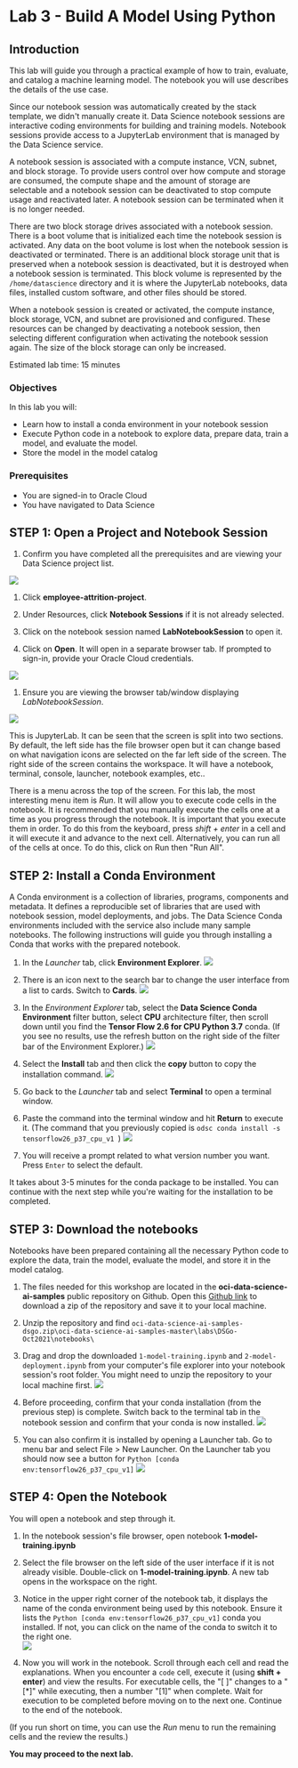 # Lab 3 - Build A Model Using Python

## Introduction

This lab will guide you through a practical example of how to train, evaluate, and catalog a machine learning model. The notebook you will use describes the details of the use case.

Since our notebook session was automatically created by the stack template, we didn't manually create it. Data Science notebook sessions are interactive coding environments for building and training models. Notebook sessions provide access to a JupyterLab environment that is managed by the Data Science service.

A notebook session is associated with a compute instance, VCN, subnet, and block storage. To provide users control over how compute and storage are consumed, the compute shape and the amount of storage are selectable and a notebook session can be deactivated to stop compute usage and reactivated later. A notebook session can be terminated when it is no longer needed.

There are two block storage drives associated with a notebook session. There is a boot volume that is initialized each time the notebook session is activated. Any data on the boot volume is lost when the notebook session is deactivated or terminated. There is an additional block storage unit that is preserved when a notebook session is deactivated, but it is destroyed when a notebook session is terminated. This block volume is represented by the ``/home/datascience`` directory and it is where the JupyterLab notebooks, data files, installed custom software, and other files should be stored.

When a notebook session is created or activated, the compute instance, block storage, VCN, and subnet are provisioned and configured. These resources can be changed by deactivating a notebook session, then selecting different configuration when activating the notebook session again. The size of the block storage can only be increased.

Estimated lab time: 15 minutes

### Objectives
In this lab you will:
* Learn how to install a conda environment in your notebook session
* Execute Python code in a notebook to explore data, prepare data, train a model, and evaluate the model.
* Store the model in the model catalog

### Prerequisites
* You are signed-in to Oracle Cloud
* You have navigated to Data Science

## **STEP 1:** Open a Project and Notebook Session

1. Confirm you have completed all the prerequisites and are viewing your Data Science project list.

  ![](images/projects.png)

1. Click **employee-attrition-project**.

1. Under Resources, click **Notebook Sessions** if it is not already selected.

1. Click on the notebook session named **LabNotebookSession** to open it.

1. Click on **Open**. It will open in a separate browser tab. If prompted to sign-in, provide your Oracle Cloud credentials.

  ![](images/ns-open.png)

1. Ensure you are viewing the browser tab/window displaying *LabNotebookSession*.  

  ![](images/notebook-session.png)

  This is JupyterLab. It can be seen that the screen is split into two sections. By default, the left side has the file browser open but it can change based on what navigation icons are selected on the far left side of the screen. The right side of the screen contains the workspace. It will have a notebook, terminal, console, launcher, notebook examples, etc..

  There is a menu across the top of the screen. For this lab, the most interesting menu item is *Run*. It will allow you to execute code cells in the notebook. It is recommended that you manually execute the cells one at a time as you progress through the notebook. It is important that you execute them in order. To do this from the keyboard, press *shift + enter* in a cell and it will execute it and advance to the next cell. Alternatively, you can run all of the cells at once. To do this, click on Run then "Run All".

## **STEP 2:** Install a Conda Environment

A Conda environment is a collection of libraries, programs, components and metadata. It defines a reproducible set of libraries that are used with notebook session, model deployments, and jobs. The Data Science Conda environments included with the service also include many sample notebooks. The following instructions will guide you through installing a Conda that works with the prepared notebook.

  1. In the *Launcher* tab, click **Environment Explorer**.
    ![](images/notebook_launcher.png)

  1. There is an icon next to the search bar to change the user interface from a list to cards. Switch to **Cards**.
    ![](images/list-cards.png)

  1. In the *Environment Explorer* tab, select the **Data Science Conda Environment** filter button, select **CPU** architecture filter, then scroll down until you find the **Tensor Flow 2.6 for CPU Python 3.7** conda. (If you see no results, use the refresh button on the right side of the filter bar of the Environment Explorer.)
    ![](images/notebook_ee_condaTF26.png)

  1. Select the **Install** tab and then click the **copy** button to copy the installation command.
    ![](images/notebook_ee_condaTF26-install.png)

  1. Go back to the *Launcher* tab and select **Terminal** to open a terminal window.

  1. Paste the command into the terminal window and hit **Return** to execute it. (The command that you previously copied is `odsc conda install -s tensorflow26_p37_cpu_v1 `)
    ![](images/notebook-terminal-condaTF26-install.png)

  1. You will receive a prompt related to what version number you want. Press `Enter` to select the default.

  It takes about 3-5 minutes for the conda package to be installed. You can continue with the next step while you're waiting for the installation to be completed.

## **STEP 3:** Download the notebooks
Notebooks have been prepared containing all the necessary Python code to explore the data, train the model, evaluate the model, and store it in the model catalog.

  1. The files needed for this workshop are located in the **oci-data-science-ai-samples** public repository on Github. Open this [Github link](https://github.com/oracle/oci-data-science-ai-samples/archive/refs/heads/master.zip) to download a zip of the repository and save it to your local machine.

  1. Unzip the repository and find `oci-data-science-ai-samples-dsgo.zip\oci-data-science-ai-samples-master\labs\DSGo-Oct2021\notebooks\`

  1. Drag and drop the downloaded `1-model-training.ipynb` and `2-model-deployment.ipynb` from your computer's file explorer into your notebook session's root folder. You might need to unzip the repository to your local machine first.
  ![](images/notebook-employee-attrition.png)

  1. Before proceeding, confirm that your conda installation (from the previous step) is complete. Switch back to the terminal tab in the notebook session and confirm that your conda is now installed.
  ![](images/notebook-terminal-condaTF26-install-finish.png)

  1. You can also confirm it is installed by opening a Launcher tab. Go to menu bar and select File > New Launcher. On the Launcher tab you should now see a button for `Python [conda env:tensorflow26_p37_cpu_v1]`
  ![](images/conda-installed.png)

## **STEP 4:** Open the Notebook
You will open a notebook and step through it.

  1. In the notebook session's file browser, open notebook **1-model-training.ipynb**

  1. Select the file browser on the left side of the user interface if it is not already visible. Double-click on **1-model-training.ipynb**. A new tab opens in the workspace on the right.

  1. Notice in the upper right corner of the notebook tab, it displays the name of the conda environment being used by this notebook. Ensure it lists the `Python [conda env:tensorflow26_p37_cpu_v1]` conda you installed. If not, you can click on the name of the conda to switch it to the right one. <br/> ![](images/notebook-conda.png)

  1. Now you will work in the notebook. Scroll through each cell and read the explanations. When you encounter a `code` cell, execute it (using **shift + enter**) and view the results. For executable cells, the "\[ ]" changes to a "[\*]" while executing, then a number "[1]" when complete. Wait for execution to be completed before moving on to the next one. Continue to the end of the notebook.

  (If you run short on time, you can use the *Run* menu to run the remaining cells and the review the results.)


**You may proceed to the next lab.**
